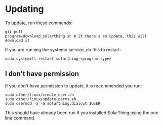 # Updating
To update, run these commands:
```shell script
git pull
program/download_solarthing.sh # if there's an update, this will download it
```
If you are running the systemd service, do this to restart:
```shell script
sudo systemctl restart solarthing-<program type>
```

## I don't have permission
If you don't have permission to update, it is recommended you run:
```shell script
sudo other/linux/create_user.sh
sudo other/linux/update_perms.sh
sudo usermod -a -G solarthing,dialout $USER
```
This should have already been run if you installed SolarThing using the one line command.
